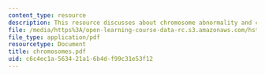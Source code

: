 ```yaml
---
content_type: resource
description: This resource discusses about chromosome abnormality and cytogeneticnomenclature.
file: /media/https%3A/open-learning-course-data-rc.s3.amazonaws.com/hst-161-molecular-biology-and-genetics-in-modern-medicine-fall-2007/c6c4ec1a563421a16b4df99c31e53f12_chromosomes.pdf
file_type: application/pdf
resourcetype: Document
title: chromosomes.pdf
uid: c6c4ec1a-5634-21a1-6b4d-f99c31e53f12
---
```

